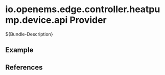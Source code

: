 # io.openems.edge.controller.heatpump.device.api Provider

${Bundle-Description}

## Example

## References

